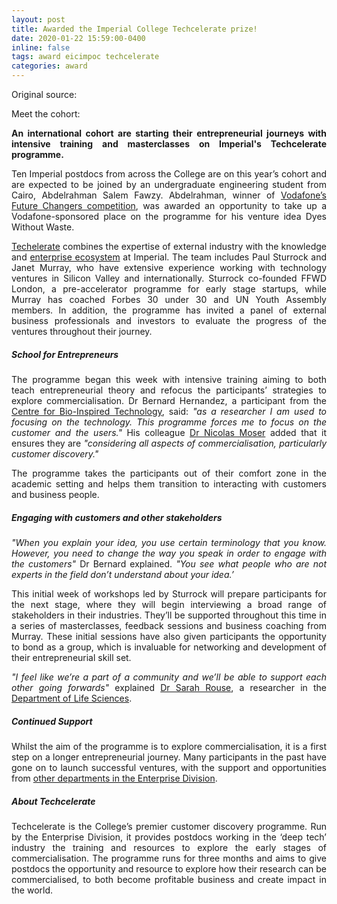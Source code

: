 ```yaml
---
layout: post
title: Awarded the Imperial College Techcelerate prize!
date: 2020-01-22 15:59:00-0400
inline: false
tags: award eicimpoc techcelerate
categories: award
---
```


Original source: 
<a href="https://www.imperial.ac.uk/news/194793/future-entrepreneurs-start-intensive-training-programme/"
   class="" target="_blank">
   <i class="fa fa-sm fa-link" aria-hidden="true"></i>
</a>

Meet the cohort: 
<a href="https://www.imperial.ac.uk/enterprise/staff/techcelerate/participants/cohort-three/"
   class="" target="_blank">
   <i class="fa fa-sm fa-link" aria-hidden="true"></i>
</a>

<p align="justify">
    <b>An international cohort are starting their entrepreneurial journeys with intensive training and 
    masterclasses on Imperial's Techcelerate programme.</b>
</p>

<p align="justify">
    Ten Imperial postdocs from across the College are on this year’s cohort and are expected to be joined 
    by an undergraduate engineering student from Cairo, Abdelrahman Salem Fawzy. Abdelrahman, winner of 
    <a href="https://www.imperial.ac.uk/news/193087/imperial-working-encourage-green-tech-innovators/" style="opacity: 1; transition-property: none;">
    Vodafone’s Future Changers competition</a>, was awarded an opportunity to take up a Vodafone-sponsored place 
    on the programme for his venture idea Dyes Without Waste.
</p>

<p align="justify">
    <a href="//www.imperial.ac.uk/techcelerate">Techelerate</a>&nbsp;combines the expertise of external industry with 
    the knowledge and <a href="//www.imperial.ac.uk/enterprise" style="opacity: 1; transition-property: none;">enterprise ecosystem</a> at Imperial. 
    The team includes Paul Sturrock and Janet Murray, who have extensive experience working with technology ventures 
    in Silicon Valley and internationally. Sturrock co-founded FFWD London, a pre-accelerator programme for early 
    stage startups, while Murray has coached Forbes 30 under 30 and UN Youth Assembly members. In addition, the 
    programme has invited a panel of external business professionals and investors to evaluate the progress of the 
    ventures throughout their journey.
</p>

<h5>School for Entrepreneurs</h5>
<p align="justify">
    The programme began this week with intensive training aiming to both teach entrepreneurial theory and refocus 
    the participants’ strategies to explore commercialisation. Dr Bernard Hernandez, a participant from the 
    <a href="//www.imperial.ac.uk/bio-inspired-technology">Centre for Bio-Inspired Technology</a>, said: 
    <em>"as a researcher I am used to focusing on the technology. This programme forces me to focus on the 
    customer and the users."</em> His colleague <a href="https://www.imperial.ac.uk/people/nicolas.moser13" style="opacity: 1; transition-property: none;">
    Dr Nicolas Moser</a> added that it ensures they are <em>"considering all aspects of commercialisation, 
    particularly customer discovery."</em>
</p>
    
<p align="justify">
    The programme takes the participants out of their comfort zone in the academic setting and helps them transition 
    to interacting with customers and business people.
</p>

<h5>Engaging with customers and other stakeholders</h5>
<p align="justify">
    <em>"When you explain your idea, you use certain terminology that you know. However, you need to change the 
    way you speak in order to engage with the customers"</em> Dr Bernard explained. <em>"You see what people who 
    are not experts in the field don’t understand about your idea.’</em>
</p>

<p align="justify">
    This initial week of workshops led by Sturrock will prepare participants for the next stage, where they will 
    begin interviewing a broad range of stakeholders in their industries. They’ll be supported throughout this 
    time in a series of masterclasses, feedback sessions and business coaching from Murray. These initial sessions 
    have also given participants the opportunity to bond as a group, which is invaluable for networking and 
    development of their entrepreneurial skill set.
</p>
<p align="justify">
    <em>"I feel like we’re a part of a community and we’ll be able to support each other going forwards"</em>
    explained <a href="https://www.imperial.ac.uk/people/s.rouse">Dr Sarah Rouse</a>, a researcher in the 
    <a href="https://www.imperial.ac.uk/life-sciences/">Department of Life Sciences</a>.
</p>

<h5>Continued Support</h5>
<p align="justify">
    Whilst the aim of the programme is to explore commercialisation, it is a first step on a longer entrepreneurial 
    journey. Many participants in the past have gone on to launch successful ventures, with the support and 
    opportunities from <a href="//www.imperial.ac.uk/enterprise/staff/">other departments in the Enterprise 
    Division</a>.
</p>

<h5>About Techcelerate</h5>
<p align="justify">
    Techcelerate is the College’s premier customer discovery programme. Run by the Enterprise Division, it provides 
    postdocs working in the ‘deep tech’ industry the training and resources to explore the early stages of 
    commercialisation. The programme runs for three months and aims to give postdocs the opportunity and resource 
    to explore how their research can be commercialised, to both become profitable business and create impact in 
    the world.
</p>
